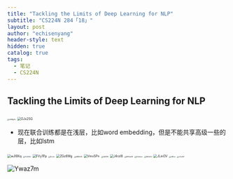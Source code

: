 ```yaml
---
title: "Tackling the Limits of Deep Learning for NLP"
subtitle: "CS224N 284「18」"
layout: post
author: "echisenyang"
header-style: text
hidden: true
catalog: true
tags:
  - 笔记
  - CS224N
---
```




## Tackling the Limits of Deep Learning for NLP

<img src="https://gitee.com/echisenyang/GiteeForUpicUse/raw/master/uPic/m5MgAn.png" alt="m5MgAn" style="zoom:25%;" />

<img src="https://gitee.com/echisenyang/GiteeForUpicUse/raw/master/uPic/OJx2SG.png" alt="OJx2SG" style="zoom: 50%;" />

- 现在联合训练都是在浅层，比如word embedding，但是不能共享高级一些的层，比如lstm

<img src="https://gitee.com/echisenyang/GiteeForUpicUse/raw/master/uPic/wJI9Xq.png" alt="wJI9Xq" style="zoom: 50%;" />

<img src="https://gitee.com/echisenyang/GiteeForUpicUse/raw/master/uPic/XCZ060.png" alt="XCZ060" style="zoom:25%;" />

<img src="https://gitee.com/echisenyang/GiteeForUpicUse/raw/master/uPic/FVy1Pp.png" alt="FVy1Pp" style="zoom: 50%;" />

<img src="https://gitee.com/echisenyang/GiteeForUpicUse/raw/master/uPic/KLoIiz.png" alt="KLoIiz" style="zoom:25%;" />

<img src="https://gitee.com/echisenyang/GiteeForUpicUse/raw/master/uPic/ZGz6Wg.png" alt="ZGz6Wg" style="zoom: 50%;" />

<img src="https://gitee.com/echisenyang/GiteeForUpicUse/raw/master/uPic/dMRzH9.png" alt="dMRzH9" style="zoom:25%;" />

<img src="https://gitee.com/echisenyang/GiteeForUpicUse/raw/master/uPic/VmvSPn.png" alt="VmvSPn" style="zoom: 50%;" />

<img src="https://gitee.com/echisenyang/GiteeForUpicUse/raw/master/uPic/iQ6ZR6.png" alt="iQ6ZR6" style="zoom:25%;" />

<img src="https://gitee.com/echisenyang/GiteeForUpicUse/raw/master/uPic/J4rzI8.png" alt="J4rzI8" style="zoom:50%;" />

<img src="https://gitee.com/echisenyang/GiteeForUpicUse/raw/master/uPic/MAGaAN.png" alt="MAGaAN" style="zoom:25%;" />

<img src="https://gitee.com/echisenyang/GiteeForUpicUse/raw/master/uPic/bYwhmx.png" alt="bYwhmx" style="zoom:25%;" />

<img src="https://gitee.com/echisenyang/GiteeForUpicUse/raw/master/uPic/Md0aTd.png" alt="Md0aTd" style="zoom:25%;" />

<img src="https://gitee.com/echisenyang/GiteeForUpicUse/raw/master/uPic/JLinOV.png" alt="JLinOV" style="zoom:50%;" />

<img src="https://gitee.com/echisenyang/GiteeForUpicUse/raw/master/uPic/x8flca.png" alt="x8flca" style="zoom:25%;" />

<img src="https://gitee.com/echisenyang/GiteeForUpicUse/raw/master/uPic/oAzZkF.png" alt="oAzZkF" style="zoom:25%;" />

![Ywaz7m](https://gitee.com/echisenyang/GiteeForUpicUse/raw/master/uPic/Ywaz7m.png)

